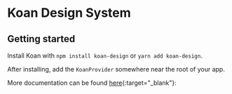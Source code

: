 # Koan Design System

## Getting started
Install Koan with `npm install koan-design` or `yarn add koan-design`.

After installing, add the `KoanProvider` somewhere near the root of your app.

More documentation can be found [here](https://koan-design-docs.vercel.app/){:target="_blank"}:
